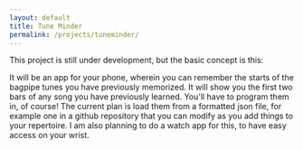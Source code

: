 ```yaml
---
layout: default
title: Tune Minder
permalink: /projects/tuneminder/
---
```


This project is still under development, but the basic concept is this:

It will be an app for your phone, wherein you can remember the starts of the bagpipe tunes you have previously memorized. It will show you the first two bars of any song you have previously learned. You'll have to program them in, of course! The current plan is load them from a formatted json file, for example one in a github repository that you can modify as you add things to your repertoire. I am also planning to do a watch app for this, to have easy access on your wrist.
